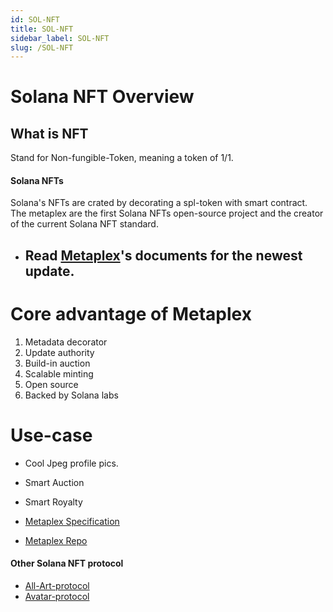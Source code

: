 ```yaml
---
id: SOL-NFT
title: SOL-NFT
sidebar_label: SOL-NFT
slug: /SOL-NFT
---
```



# Solana NFT Overview

## What is NFT
Stand for Non-fungible-Token, meaning a token of 1/1. 

#### Solana NFTs
Solana's NFTs are crated by decorating a spl-token with smart contract. The metaplex are the first Solana NFTs open-source project and the creator of the current Solana NFT standard.
+ ## Read [Metaplex](https://docs.metaplex.com/)'s documents for the newest update.




# Core advantage of Metaplex   

1. Metadata decorator 
2. Update authority 
3. Build-in auction 
4. Scalable minting 
5. Open source
6. Backed by Solana labs

# Use-case 


* Cool Jpeg profile pics.
* Smart Auction 
* Smart Royalty



* [Metaplex Specification](https://docs.metaplex.com/token-metadata/specification)
* [Metaplex Repo](https://github.com/metaplex-foundation/metaplex)

#### Other Solana NFT protocol 

* [All-Art-protocol](https://docs.all.art/allart-litepaper/allart-protocol)
* [Avatar-protocol](https://github.com/Wind-protocols)

